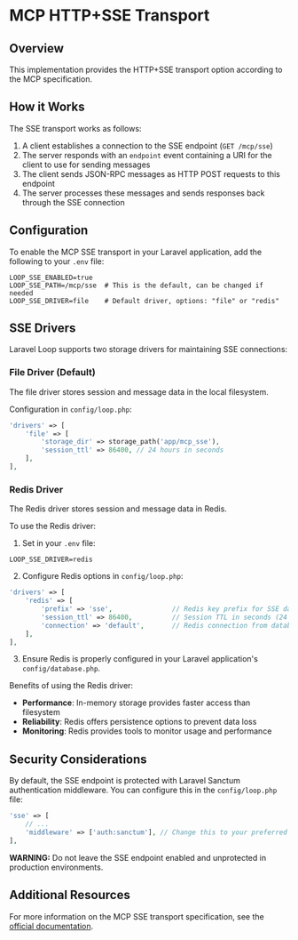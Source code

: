 # MCP HTTP+SSE Transport

## Overview

This implementation provides the HTTP+SSE transport option according to the MCP specification.

## How it Works

The SSE transport works as follows:

1. A client establishes a connection to the SSE endpoint (`GET /mcp/sse`)
2. The server responds with an `endpoint` event containing a URI for the client to use for sending messages
3. The client sends JSON-RPC messages as HTTP POST requests to this endpoint
4. The server processes these messages and sends responses back through the SSE connection

## Configuration

To enable the MCP SSE transport in your Laravel application, add the following to your `.env` file:

```
LOOP_SSE_ENABLED=true
LOOP_SSE_PATH=/mcp/sse  # This is the default, can be changed if needed
LOOP_SSE_DRIVER=file    # Default driver, options: "file" or "redis"
```

## SSE Drivers

Laravel Loop supports two storage drivers for maintaining SSE connections:

### File Driver (Default)

The file driver stores session and message data in the local filesystem.

Configuration in `config/loop.php`:

```php
'drivers' => [
    'file' => [
        'storage_dir' => storage_path('app/mcp_sse'),
        'session_ttl' => 86400, // 24 hours in seconds
    ],
],
```

### Redis Driver

The Redis driver stores session and message data in Redis.

To use the Redis driver:

1. Set in your `.env` file:
```
LOOP_SSE_DRIVER=redis
```

2. Configure Redis options in `config/loop.php`:
```php
'drivers' => [
    'redis' => [
        'prefix' => 'sse',               // Redis key prefix for SSE data
        'session_ttl' => 86400,          // Session TTL in seconds (24 hours)
        'connection' => 'default',       // Redis connection from database config
    ],
],
```

3. Ensure Redis is properly configured in your Laravel application's `config/database.php`.

Benefits of using the Redis driver:
- **Performance**: In-memory storage provides faster access than filesystem
- **Reliability**: Redis offers persistence options to prevent data loss
- **Monitoring**: Redis provides tools to monitor usage and performance

## Security Considerations

By default, the SSE endpoint is protected with Laravel Sanctum authentication middleware. You can configure this in the `config/loop.php` file:

```php
'sse' => [
    // ...
    'middleware' => ['auth:sanctum'], // Change this to your preferred authentication middleware
],
```

**WARNING:** Do not leave the SSE endpoint enabled and unprotected in production environments.

## Additional Resources

For more information on the MCP SSE transport specification, see the [official documentation](https://modelcontextprotocol.io/specification/2024-11-05/basic/transports#http-with-sse).

